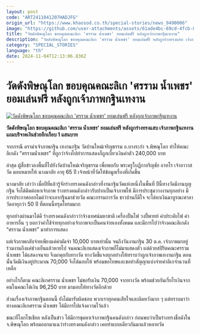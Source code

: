 ```yaml
---
layout: post
code: "ART2411041207HADJFG"
origin_url: "https://www.khaosod.co.th/special-stories/news_9490006"
image: "https://github.com/user-attachments/assets/61ade4bc-69cd-4fcb-87a1-e40374d1e83f"
title: "วัดดังพิษณุโลก ขอบคุณคณะลิเก 'ศรราม น้ำเพชร' ยอมเล่นฟรี หลังถูกเจ้าภาพกฐินเทงาน"
description: "วัดดังพิษณุโลก ขอบคุณคณะลิเก 'ศรราม น้ำเพชร' ยอมเล่นฟรี หลังถูกร่างทรงแสบ เจ้าภาพกฐินเทงาน แถมบริจาคเงินช่วยอีกเกือบ 1 แสนบาท"
category: "SPECIAL_STORIES"
language: "th"
date: 2024-11-04T12:13:06.836Z
---
```


# วัดดังพิษณุโลก ขอบคุณคณะลิเก 'ศรราม น้ำเพชร' ยอมเล่นฟรี หลังถูกเจ้าภาพกฐินเทงาน

[![วัดดังพิษณุโลก ขอบคุณคณะลิเก 'ศรราม น้ำเพชร' ยอมเล่นฟรี หลังถูกเจ้าภาพกฐินเทงาน](https://www.khaosod.co.th/wpapp/uploads/2024/11/sornram.jpg "วัดดังพิษณุโลก ขอบคุณคณะลิเก 'ศรราม น้ำเพชร' ยอมเล่นฟรี หลังถูกเจ้าภาพกฐินเทงาน")](https://www.khaosod.co.th/wpapp/uploads/2024/11/sornram.jpg)

**วัดดังพิษณุโลก ขอบคุณคณะลิเก ‘ศรราม น้ำเพชร’ ยอมเล่นฟรี หลังถูกร่างทรงแสบ เจ้าภาพกฐินเทงาน แถมบริจาคเงินช่วยอีกเกือบ 1 แสนบาท**

จากกรณี ดราม่าเจ้าภาพกฐิน เทงานกฐิน วัดบ้านใหม่เจริญธรรม อ.บางระกำ จ.พิษณุโลก ทำให้คณะลิเกดัง “ศรรามน้ำเพชร” ที่ถูกว่าจ้างไปทำการแสดงก็ถูกเบี้ยวเงินค่าตัว 240,000 บาท

ล่าสุด ผู้สื่อข่าวลงพื้นที่ไปยังวัดบ้านใหม่เจริญธรรม เพื่อพบกับ พระครูใบฎีกาอริญชัย อาทโร เจ้าอาวาสวัด มอบหมายให้ นางมาลัย อายุ 65 ปี เจ้าหน้าที่วัดให้ข้อมูลเรื่องที่เกิดขึ้น

นางมาลัย เล่าว่า เมื่อปีที่แล้วรู้จักร่างทรงคนดังกล่าวที่งานกฐินวัดแห่งหนึ่งในพื้นที่ ปีนี้ทางวัดมีงานบุญกฐิน จึงได้ติดต่อหาเจ้าภาพ ร่างทรงคนดังกล่าวรับปากเป็นเจ้าภาพให้ มีการประชุมวางงานทุกอย่าง มีการประกาศออกไมค์ว่าจะเอากฐินมาช่วยวัด คณะกรรมการวัด ชาวบ้านก็ดีใจ จะได้หาเงินมาบูรณะศาลาวัดอายุกว่า 50 ปี ที่ตอนนี้ทรุดโทรมมาก

ทุกอย่างผ่านมาได้ดี ร่างทรงคนดังกล่าวว่าจ้างเทศน์มหาชาติ เครื่องปั่นไฟ วงปี่พาทย์ ค่าประดับไฟ ค่าอาหารอื่น ๆ บอกว่าค่าใช้จ่ายทุกอย่างเจ้าภาพจะเป็นคนจ่ายเองทั้งหมด และมีการไปว่าจ้างคณะลิเกดัง “ศรราม น้ำเพชร” มาทำการแสดง

แต่เจ้าภาพกลับจ่ายเพียงแค่ค่ามัดจำ 10,000 บาทเท่านั้น จนถึงวันงานกฐิน 30 ต.ค. เจ้าภาพมาอยู่ร่วมงานถึงแค่ช่วงเย็นแล้วหายไป จนคณะลิเกแสดงเจ้าภาพก็ไม่มาแสดงตัว แต่ด้วยสปิริตคณะศรราม น้ำเพชร ได้แสดงจนจบ จึงมาคุยกับทางวัด ทางวัดชี้แจงทุกอย่างให้ทราบว่าถูกเจ้าภาพเทงานกฐิน ตอนนั้นวัดมีเงินอยู่ประมาณ 70,000 จึงได้มอบให้ พร้อมขอโทษและขอทำสัญญาแบ่งจ่ายค่าลิเกจำนวนที่เหลือ

อย่างไรก็ตาม คณะลิเกศรราม น้ำเพชร ไม่ขอรับเงิน 70,000 จากทางวัด พร้อมช่วยกันเรี่ยไรเงินจากคนในคณะได้เงิน 96,250 บาท มามอบให้ทางวัดอีกด้วย

ส่วนเรื่องเจ้าภาพกฐินตอนนี้ ยังไม่มารับผิดชอบ พวกเราทุกคนเสียใจและผิดหวังมาก ๆ แต่ทราบมาว่าทางคณะลิเกศรราม น้ำเพชร ได้มีการไปแจ้งความไว้แล้ว

ขณะที่โลกโซเชียล หลังเป็นข่าว ได้มีการขุดหาเจ้าภาพกฐินคนดังกล่าว ก่อนพบว่าเป็นร่างทรงชื่อดังใน จ.พิษณุโลก พร้อมออกมาแฉว่าร่างทรงคนดังกล่าว เคยทำแบบเดียวกันมาแล้วหลายวัด